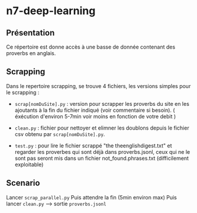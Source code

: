 # n7-deep-learning

## Présentation

Ce répertoire est donne accès à une basse de donnée contenant des proverbs en anglais.




## Scrapping


Dans le repertoire scrapping, se trouve 4 fichiers, les versions simples pour le scrapping :
 - `scrap[nomDuSite].py` : version pour scrapper les proverbs du site en les ajoutants à la fin du fichier indiqué (voir commentaire si besoin).
        ( éxécution d'environ 5-7min voir moins en fonction de votre debit )


 - `clean.py` : fichier pour nettoyer et elimner les doublons depuis le fichier csv obtenu par `scrap[nomDuSite].py`.
 - `test.py` : pour lire le fichier scrappé "the theenglishdigest.txt" et regarder les proverbes qui sont déjà dans proverbs.jsonl, ceux qui ne le sont pas
seront mis dans un fichier not_found.phrases.txt (difficilement exploitable)


## Scenario
Lancer `scrap_parallel.py`
Puis attendre la fin (5min environ max)
Puis lancer `clean.py` --> sortie `proverbs.jsonl`
